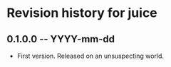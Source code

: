 # Revision history for juice

## 0.1.0.0 -- YYYY-mm-dd

* First version. Released on an unsuspecting world.
